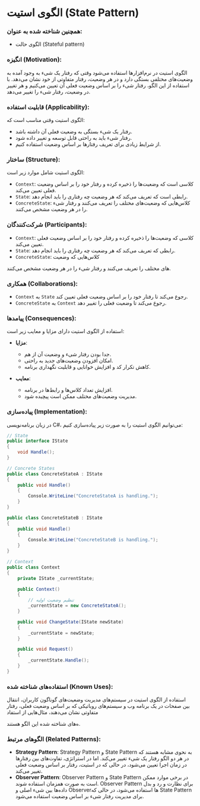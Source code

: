 # الگوی استیت (State Pattern)

### همچنین شناخته شده به عنوان:
- الگوی حالت (Stateful pattern)

### انگیزه (Motivation):
الگوی استیت در نرم‌افزارها استفاده می‌شود وقتی که رفتار یک شیء به وجود آمده به وضعیت‌های مختلفی بستگی دارد و در هر وضعیت، رفتار متفاوتی از خود نشان می‌دهد. با استفاده از این الگو، رفتار شیء را بر اساس وضعیت فعلی آن تعیین می‌کنیم و هر تغییر در وضعیت، رفتار شیء را تغییر می‌دهد.

### قابلیت استفاده (Applicability):
الگوی استیت وقتی مناسب است که:
- رفتار یک شیء بستگی به وضعیت فعلی آن داشته باشد.
- رفتار شیء باید به راحتی قابل توسعه و تغییر داده شود.
- از شرایط زیادی برای تعریف رفتارها بر اساس وضعیت استفاده کنیم.

### ساختار (Structure):
الگوی استیت شامل موارد زیر است:
- `Context`: کلاسی است که وضعیت‌ها را ذخیره کرده و رفتار خود را بر اساس وضعیت فعلی تعیین می‌کند.
- `State`: رابطی است که تعریف می‌کند که هر وضعیت چه رفتاری را باید انجام دهد.
- `ConcreteState`: کلاس‌هایی که وضعیت‌های مختلف را تعریف می‌کنند و رفتار شیء را در هر وضعیت مشخص می‌کنند.

### شرکت‌کنندگان (Participants):
- `Context`: کلاسی که وضعیت‌ها را ذخیره کرده و رفتار خود را بر اساس وضعیت فعلی تعیین می‌کند.
- `State`: رابطی که تعریف می‌کند که هر وضعیت چه رفتاری را باید انجام دهد.
- `ConcreteState`: کلاس‌هایی که وضعیت‌

های مختلف را تعریف می‌کنند و رفتار شیء را در هر وضعیت مشخص می‌کنند.

### همکاری (Collaborations):
- `Context` به `State` رجوع می‌کند تا رفتار خود را بر اساس وضعیت فعلی تعیین کند.
- `ConcreteState` به `Context` رجوع می‌کند تا وضعیت فعلی را تغییر دهد.

### پیامدها (Consequences):
استفاده از الگوی استیت دارای مزایا و معایب زیر است:
- **مزایا**:
    - جدا بودن رفتار شیء و وضعیت آن از هم.
    - امکان افزودن وضعیت‌های جدید به راحتی.
    - کاهش تکرار کد و افزایش خوانایی و قابلیت نگهداری برنامه.

- **معایب**:
    - افزایش تعداد کلاس‌ها و رابط‌ها در برنامه.
    - مدیریت وضعیت‌های مختلف ممکن است پیچیده شود.

### پیاده‌سازی (Implementation):
در زبان برنامه‌نویسی C#، می‌توانیم الگوی استیت را به صورت زیر پیاده‌سازی کنیم:

```csharp
// State
public interface IState
{
    void Handle();
}

// Concrete States
public class ConcreteStateA : IState
{
    public void Handle()
    {
        Console.WriteLine("ConcreteStateA is handling.");
    }
}

public class ConcreteStateB : IState
{
    public void Handle()
    {
        Console.WriteLine("ConcreteStateB is handling.");
    }
}

// Context
public class Context
{
    private IState _currentState;

    public Context()
    {
        // تنظیم وضعیت اولیه
        _currentState = new ConcreteStateA();
    }

    public void ChangeState(IState newState)
    {
        _currentState = newState;
    }

    public void Request()
    {
        _currentState.Handle();
    }
}
```

### استفاده‌های شناخته شده (Known Uses):
استفاده از الگوی استیت در سیستم‌های مدیریت وضعیت‌های گوناگون کاربران، انتقال بین صفحات در یک برنامه وب و سیستم‌های روباتیکی که بر اساس وضعیت فعلی، رفتار متفاوتی نشان می‌دهند، مثال‌هایی از استفاد

ه‌های شناخته شده این الگو هستند.

### الگوهای مرتبط (Related Patterns):
- **Strategy Pattern**: Strategy Pattern و State Pattern به نحوی مشابه هستند که در هر دو الگو رفتار یک شیء تغییر می‌کند. اما در استراتژی، تفاوت‌های بین رفتارها در زمان اجرا تعیین می‌شود، در حالی که در استیت، رفتار بر اساس وضعیت فعلی تغییر می‌کند.
- **Observer Pattern**: Observer Pattern و State Pattern در برخی موارد ممکن است به صورت همزمان استفاده شوند. Observer Pattern برای نظارت و رد و بدل داده‌ها بین شیء اصلی و Observerها استفاده می‌شود، در حالی که State Pattern برای مدیریت رفتار شیء بر اساس وضعیت استفاده می‌شود.